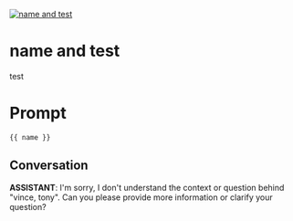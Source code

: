 
[![name and test](https://flow-prompt-covers.s3.us-west-1.amazonaws.com/icon/realistic/real_8.png)]()
# name and test 
test

# Prompt

```
{{ name }}
```

## Conversation

**ASSISTANT**: I'm sorry, I don't understand the context or question behind "vince, tony". Can you please provide more information or clarify your question?


